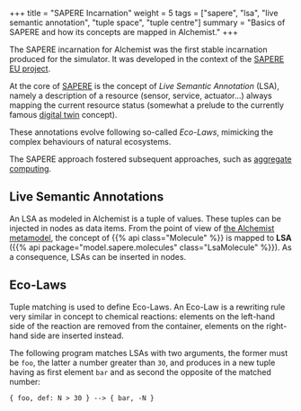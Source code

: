 +++
title = "SAPERE Incarnation"
weight = 5
tags = ["sapere", "lsa", "live semantic annotation", "tuple space", "tuple centre"]
summary = "Basics of SAPERE and how its concepts are mapped in Alchemist."
+++

The SAPERE incarnation for Alchemist was the first stable incarnation produced for the simulator.
It was developed in the context of the [SAPERE EU project](https://archive.is/umlcC).

At the core of [SAPERE](https://doi.org/10.1016/j.pmcj.2014.12.002) is the concept of *Live Semantic Annotation* (LSA),
namely a description of a resource (sensor, service, actuator...) always mapping the current resource status
(somewhat a prelude to the currently famous [digital twin](https://archive.is/YR1v9) concept).

These annotations evolve following so-called *Eco-Laws*,
mimicking the complex behaviours of natural ecosystems.

The SAPERE approach fostered subsequent approaches, such as [aggregate computing](https://doi.org/10.1109/MC.2015.261).

## Live Semantic Annotations

An LSA as modeled in Alchemist is a tuple of values.
These tuples can be injected in nodes as data items.
From the point of view of
[the Alchemist metamodel](/explanation/metamodel),
the concept of
{{% api class="Molecule" %}}
is mapped to 
**LSA** ({{% api package="model.sapere.molecules" class="LsaMolecule" %}}).
As a consequence, LSAs can be inserted in nodes.

## Eco-Laws

Tuple matching is used to define Eco-Laws.
An Eco-Law is a rewriting rule very similar in concept to chemical reactions:
elements on the left-hand side of the reaction are removed from the container,
elements on the right-hand side are inserted instead.

The following program matches LSAs with two arguments, the former must be `foo`,
the latter a number greater than `30`, and produces in a new tuple having as first element `bar` and as second
the opposite of the matched number:

`{ foo, def: N > 30 } --> { bar, -N }`